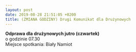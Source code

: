 ```yaml
---
layout: post
date: 2019-08-28 21:51:05 +0200
title: (ZMIANA GODZINY) Drugi Komunikat dla Drużynowych 
---
```

<p><strong>Odprawa dla drużynowych jutro (czwartek)  </strong><br /> 
o godzinie 07.30 <br /> 
Miejsce spotkania: Biały Namiot</p>